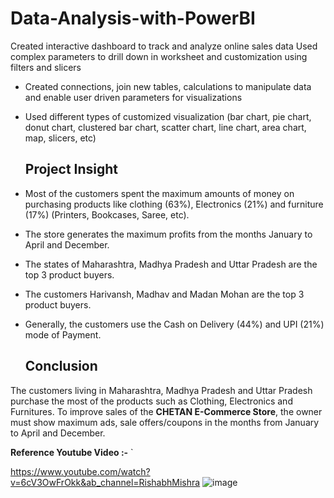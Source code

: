 # Data-Analysis-with-PowerBI
Created interactive dashboard to track and analyze online sales data
Used complex parameters to drill down in worksheet and customization using filters and slicers

- Created connections, join new tables, calculations to manipulate data and enable user driven parameters for visualizations
- Used different types of customized visualization (bar chart, pie chart, donut chart, clustered bar chart, scatter chart, line chart, area chart, map, slicers, etc)

  ## **Project Insight**

- Most of the customers spent the maximum amounts of money on purchasing products like clothing (63%), Electronics (21%) and furniture (17%) (Printers, Bookcases, Saree, etc).
- The store generates the maximum profits from the months January to April and December.
- The states of Maharashtra, Madhya Pradesh and Uttar Pradesh are the top 3 product buyers.
- The customers Harivansh, Madhav and Madan Mohan are the top 3 product buyers.
- Generally, the customers use the Cash on Delivery (44%) and UPI (21%) mode of Payment.

  ## **Conclusion**

The customers living in Maharashtra, Madhya Pradesh and Uttar Pradesh purchase the most of the products such as Clothing, Electronics and Furnitures. To improve sales of the **CHETAN E-Commerce Store**, the owner must show maximum ads, sale offers/coupons in the months from January to April and December.

**Reference Youtube Video :-**   `

https://www.youtube.com/watch?v=6cV3OwFrOkk&ab_channel=RishabhMishra
![image](https://github.com/kumar-chetan/Data-Analysis-with-PowerBI-/assets/112582415/2e2eb9db-2830-4b09-847f-17b315401ebe)

